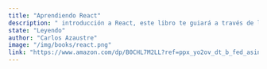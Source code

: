 ```yaml
---
title: "Aprendiendo React"
description: " introducción a React, este libro te guiará a través de la configuración del entorno de desarrollo, la creación de proyectos, la comprensión de los componentes, el manejo de eventos y el ciclo de vida de los componentes. En secciones posteriores, abordarás temas más complejos como la gestión del estado global, el enrutamiento, los estilos, el consumo de APIs y la optimización del rendimiento."
state: "Leyendo"
author: "Carlos Azaustre"
image: "/img/books/react.png"
link: "https://www.amazon.com/dp/B0CHL7M2LL?ref=ppx_yo2ov_dt_b_fed_asin_title"
---
```


